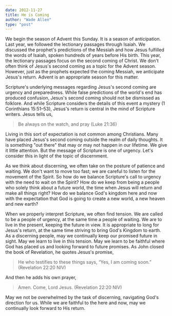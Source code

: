 ```yaml
---
date: 2012-11-27
title: He is Coming
author: "Wade Allen"
type: "post"
---
```


We begin the season of Advent this Sunday. It is a season of anticipation. Last year, we followed the lectionary passages through Isaiah. We discussed the prophet's predictions of the Messiah and how Jesus fulfilled the words of Isaiah, spoken hundreds of years before His birth. This year, the lectionary passages focus on the second coming of Christ. We don't often think of Jesus's second coming as a topic for the Advent season.  However, just as the prophets expected the coming Messiah, we anticipate Jesus's return. Advent is an appropriate season for this matter.

Scripture's underlying messages regarding Jesus's second coming are urgency and preparedness. While false predictions of the world's end has produced confusion, Jesus's second coming should not be dismissed as folklore. And while Scripture considers the details of this event a mystery (1 Corinthians 15:51–53), Jesus's return is central in the mind of Scripture writers. Jesus tells us,

>Be always on the watch, and pray (Luke 21:36)

Living in this sort of expectation is not common among Christians. Many have placed Jesus's second coming outside the realm of daily thoughts. It is something "out there" that may or may not happen in our lifetime. We give it little attention. But the message of Scripture is one of urgency. Let's consider this in light of the topic of discernment.

As we think about discerning, we often take on the posture of patience and waiting. We don't want to move too fast; we are careful to listen for the movement of the Spirit. So how do we balance Scripture's call to urgency with the need to wait on the Spirit? How do we keep from being a people who solely think about a future world, the time when Jesus will return and make all things right? How do we balance God's kingdom here and now with the expectation that God is going to create a new world, a new heaven and new earth?

When we properly interpret Scripture, we often find tension. We are called to be a people of urgency, at the same time a people of waiting. We are to live in the present, keeping the future in view. It is appropriate to long for Jesus's return, at the same time striving to bring God's Kingdom to earth. As a discerning people, may we continually keep our promised future in sight. May we learn to live in this tension. May we learn to be faithful where God has placed us and looking forward to future promises. As John closed the book of Revelation, he quotes Jesus's promise,

>He who testifies to these things says, “Yes, I am coming soon.” (Revelation 22:20 NIV) 

And then he adds his own prayer,

>Amen. Come, Lord Jesus. (Revelation 22:20 NIV) 

May we not be overwhelmed by the task of discerning, navigating God's direction for us. While we are faithful to the here and now, may we continually look forward to His return.

